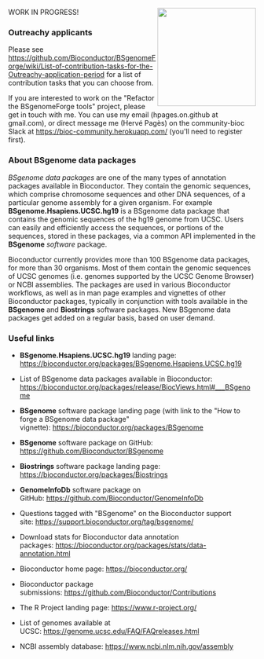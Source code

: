 [<img src="https://www.bioconductor.org/images/logo/jpg/bioconductor_logo_rgb.jpg" width="200" align="right"/>](https://bioconductor.org/)

WORK IN PROGRESS!

### Outreachy applicants

Please see https://github.com/Bioconductor/BSgenomeForge/wiki/List-of-contribution-tasks-for-the-Outreachy-application-period for a list of contribution tasks that you can choose from.

If you are interested to work on the "Refactor the BSgenomeForge tools"
project, please get in touch with me. You can use my email (hpages.on.github
at gmail.com), or direct message me (Hervé Pagès) on the community-bioc Slack
at https://bioc-community.herokuapp.com/ (you'll need to register first).

### About BSgenome data packages

_BSgenome data packages_ are one of the many types of annotation packages available in Bioconductor. They contain the genomic sequences, which comprise chromosome sequences and other DNA sequences, of a particular genome assembly for a given organism. For example **BSgenome.Hsapiens.UCSC.hg19** is a BSgenome data package that contains the genomic sequences of the hg19 genome from UCSC. Users can easily and efficiently access the sequences, or portions of the sequences, stored in these packages, via a common API implemented in the **BSgenome** _software_ package.

Bioconductor currently provides more than 100 BSgenome data packages, for more than 30 organisms. Most of them contain the genomic sequences of UCSC genomes (i.e. genomes supported by the UCSC Genome Browser) or NCBI assemblies. The packages are used in various Bioconductor workflows, as well as in man page examples and vignettes of other Bioconductor packages, typically in conjunction with tools available in the **BSgenome** and **Biostrings** software packages. New BSgenome data packages get added on a regular basis, based on user demand.

### Useful links

- **BSgenome.Hsapiens.UCSC.hg19** landing page: https://bioconductor.org/packages/BSgenome.Hsapiens.UCSC.hg19

- List of BSgenome data packages available in Bioconductor: https://bioconductor.org/packages/release/BiocViews.html#___BSgenome

- **BSgenome** software package landing page (with link to the "How to forge a BSgenome data package" vignette): https://bioconductor.org/packages/BSgenome

- **BSgenome** software package on GitHub: https://github.com/Bioconductor/BSgenome

- **Biostrings** software package landing page: https://bioconductor.org/packages/Biostrings

- **GenomeInfoDb** software package on GitHub: https://github.com/Bioconductor/GenomeInfoDb

- Questions tagged with "BSgenome" on the Bioconductor support site: https://support.bioconductor.org/tag/bsgenome/

- Download stats for Bioconductor data annotation packages: https://bioconductor.org/packages/stats/data-annotation.html

- Bioconductor home page: https://bioconductor.org/

- Bioconductor package submissions: https://github.com/Bioconductor/Contributions

- The R Project landing page: https://www.r-project.org/

- List of genomes available at UCSC: https://genome.ucsc.edu/FAQ/FAQreleases.html

- NCBI assembly database: https://www.ncbi.nlm.nih.gov/assembly

